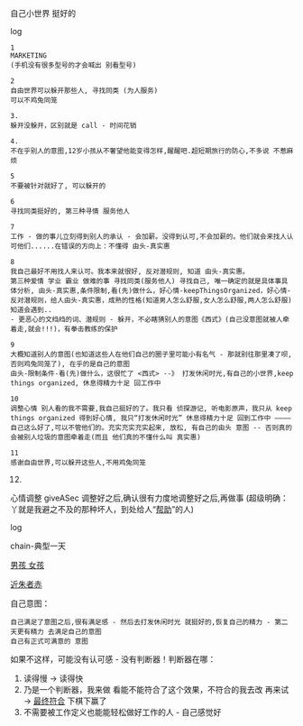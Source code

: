 
自己小世界 挺好的

log

```
1
MARKETING
(手机没有很多型号的才会喊出 别看型号)

2
自由世界可以躲开那些人, 寻找同类 (为人服务)
可以不鸡兔同笼

3.
躲开没躲开，区别就是 call - 时间花销

4.
不在乎别人的意图,12岁小孩从不奢望他能变得怎样,醒醒吧.超短期旅行的防心,不多说 不惹麻烦

5
不要被针对就好了, 可以躲开的

6
寻找同类挺好的, 第三种寻情 服务他人

7
工作 - 做的事儿立刻得到别人的承认 - 会加薪。没得到认可,不会加薪的。他们就会来找人认可他们......在错误的方向上：不懂得 由头-真实惠

8
我自己最好不用找人来认可。我本来就很好, 反对潜规则, 知道 由头-真实惠。
第三种爱情 学业 霸业 做难的事 寻找同类(服务他人) 寻找自己, 唯一确定的就是具体事具体分析, 由头-真实惠,条件限制,看(先)做什么，好心情-keepThingsOrganized，好心情-反对潜规则，给人由头-真实惠，成熟的性格(知道男人怎么舒服,女人怎么舒服,两人怎么舒服)
知道会遇到..
- 更恶心的文绉绉的词、潜规则 - 躲开，不必瞎猜别人的意图《西式》(自己没意图就被人牵着走,就会!!!)，有拳击教练的保护

9
大概知道别人的意图(也知道这些人在他们自己的圈子里可能小有名气 - 那就别往那里凑了呗,否则鸡兔同笼了), 在乎的是自己的意图
由头-限制条件-看(先)做什么，这很忙了 <西式> --》 打发休闲时光,有自己的小世界,keep things organized, 休息得精力十足 回工作中

10
调整心情 别人看的我不需要,我自己挺好的了。我只看 侦探游记, 听电影原声，我只从 keep things organized 得到好心情, 我只“打发休闲时光” 休息得精力十足 回到工作中 ———— 自己这么好了,可以不管他们的。充实充实充实起来, 放松, 有自己的由头 意图 -- 否则真的会被别人垃圾的意图牵着走(而且 他们真的不懂什么叫 真实惠)

11
感谢自由世界,可以躲开这些人,不用鸡兔同笼

```
12.
心情调整 giveASec 调整好之后,确认很有力度地调整好之后,再做事 (超级明确：丫就是我避之不及的那种坏人，到处给人“[帮助](https://github.com/7900ms/000nottheater_deserted_systemlibrary/blob/master/supplementary/chain-call.md)”的人)

log

chain-典型一天

[男孩 女孩](https://github.com/7900ms/000nottheater_deserted_systemlibrary/blob/master/supplementary/chain-call.md)

[近朱者赤](https://github.com/7900ms/000nottheater_deserted_systemlibrary/blob/master/supplementary/chain-近朱者赤.md)

自己意图：
```
自己满足了意图之后,很有满足感 - 然后去打发休闲时光 就挺好的,恢复自己的精力 - 第二天更有精力 去满足自己的意图
自己有正式可满意的 意图
```

如果不这样，可能没有认可感 - 没有判断器！判断器在哪：
1. 读得慢 -> 读得快
2. 乃是一个判断器，我来做 看能不能符合了这个效果，不符合的我去改 再来试 -> [最终符合](https://www.v2ex.com/notes/28139) 下棋下赢了
3. 不需要被工作定义也能能轻松做好工作的人 - 自己感觉好
